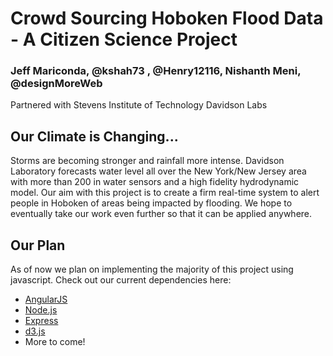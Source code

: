 # Crowd Sourcing Hoboken Flood Data - A Citizen Science Project
### Jeff Mariconda, @kshah73 , @Henry12116, Nishanth Meni, @designMoreWeb 
Partnered with Stevens Institute of Technology Davidson Labs

## Our Climate is Changing...
Storms are becoming stronger and rainfall more intense. Davidson Laboratory forecasts water level all over the New York/New Jersey area with more than 200 in water sensors and a high fidelity hydrodynamic model. Our aim with this project is to create a firm real-time system to alert people in Hoboken of areas being impacted by flooding. We hope to eventually take our work even further so that it can be applied anywhere.

## Our Plan
As of now we plan on implementing the majority of this project using javascript. Check out our current dependencies here:
- [AngularJS](https://angularjs.org/)
- [Node.js](https://nodejs.org/en/)
- [Express](http://expressjs.com/)
- [d3.js](https://d3js.org/)
- More to come!